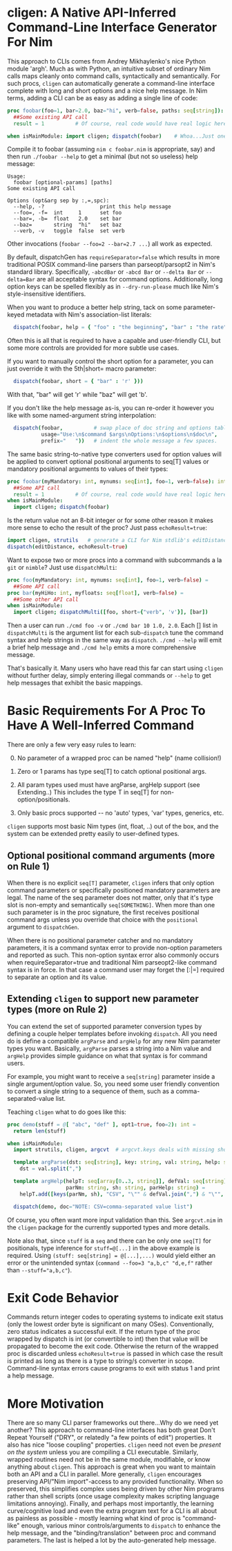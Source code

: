 cligen: A Native API-Inferred Command-Line Interface Generator For Nim
======================================================================
This approach to CLIs comes from Andrey Mikhaylenko's nice Python module 'argh'.
Much as with Python, an intuitive subset of ordinary Nim calls maps cleanly onto
command calls, syntactically and semantically.  For such procs, `cligen` can
automatically generate a command-line interface complete with long and short
options and a nice help message.  In Nim terms, adding a CLI can be as easy as
adding a single line of code:
```nim
proc foobar(foo=1, bar=2.0, baz="hi", verb=false, paths: seq[string]): int =
  ##Some existing API call
  result = 1          # Of course, real code would have real logic here

when isMainModule: import cligen; dispatch(foobar)    # Whoa...Just one line??
```
Compile it to foobar (assuming ``nim c foobar.nim`` is appropriate, say) and then
run ``./foobar --help`` to get a minimal (but not so useless) help message:
```
Usage:
  foobar [optional-params] [paths]
Some existing API call

Options (opt&arg sep by :,=,spc):
  --help, -?                  print this help message
  --foo=, -f=  int     1      set foo
  --bar=, -b=  float   2.0    set bar
  --baz=       string  "hi"   set baz
  --verb, -v   toggle  false  set verb
```
Other invocations (``foobar --foo=2 --bar=2.7 ...``) all work as expected.

By default, dispatchGen has ``requireSeparator=false`` which results in more
traditional POSIX command-line parsers than parseopt/parsopt2 in Nim's standard
library.  Specifically, ``-abcdBar`` or ``-abcd Bar`` or ``--delta Bar`` or
``--delta=Bar`` are all acceptable syntax for command options.  Additionally,
long option keys can be spelled flexibly as in ``--dry-run-please`` much like
Nim's style-insensitive identifiers.

When you want to produce a better help string, tack on some parameter-keyed
metadata with Nim's association-list literals:
```nim
  dispatch(foobar, help = { "foo" : "the beginning", "bar" : "the rate" })
```
Often this is all that is required to have a capable and user-friendly CLI,
but some more controls are provided for more subtle use cases.

If you want to manually control the short option for a parameter, you can
just override it with the 5th|short= macro parameter:
```nim
  dispatch(foobar, short = { "bar" : 'r' }))
```
With that, "bar" will get 'r' while "baz" will get 'b'.

If you don't like the help message as-is, you can re-order it however you like
with some named-argument string interpolation:
```nim
  dispatch(foobar,          # swap place of doc string and options table
           usage="Use:\n$command $args\nOptions:\n$options\n$doc\n",
           prefix="   "))   # indent the whole message a few spaces.
```

The same basic string-to-native type converters used for option values will be
applied to convert optional positional arguments to seq[T] values or mandatory
positional arguments to values of their types:
```nim
proc foobar(myMandatory: int, mynums: seq[int], foo=1, verb=false): int =
  ##Some API call
  result = 1          # Of course, real code would have real logic here
when isMainModule:
  import cligen; dispatch(foobar)
```

Is the return value not an 8-bit integer or for some other reason it makes more
sense to echo the result of the proc?  Just pass ``echoResult=true``:
```nim
import cligen, strutils   # generate a CLI for Nim stdlib's editDistance
dispatch(editDistance, echoResult=true)
```

Want to expose two or more procs into a command with subcommands a la `git`
or `nimble`?  Just use `dispatchMulti`:
```nim
proc foo(myMandatory: int, mynums: seq[int], foo=1, verb=false) =
  ##Some API call
proc bar(myHiHo: int, myfloats: seq[float], verb=false) =
  ##Some other API call
when isMainModule:
  import cligen; dispatchMulti([foo, short={"verb", 'v'}], [bar])
```
Then a user can run ``./cmd foo -v`` or ``./cmd bar 10 1.0, 2.0``.  Each [] list
in `dispatchMulti` is the argument list for each sub-`dispatch` tune the command
syntax and help strings in the same way as ``dispatch``.  ``./cmd --help`` will
emit a brief help message and ``./cmd help`` emits a more comprehensive message.

That's basically it.  Many users who have read this far can start using `cligen`
without further delay, simply entering illegal commands or `--help` to get help
messages that exhibit the basic mappings.

Basic Requirements For A Proc To Have A Well-Inferred Command
=============================================================
There are only a few very easy rules to learn:

 0. No parameter of a wrapped proc can be named "help" (name collision!)
   
 1. Zero or 1 params has type seq[T] to catch optional positional args.
   
 2. All param types used must have argParse, argHelp support (see Extending..)
    This includes the type T in seq[T] for non-option/positionals.

 3. Only basic procs supported -- no 'auto' types, 'var' types, generics, etc.

`cligen` supports most basic Nim types (int, float, ..) out of the box, and the
system can be extended pretty easily to user-defined types.

Optional positional command arguments (more on Rule 1)
------------------------------------------------------
When there is no explicit `seq[T]` parameter, `cligen` infers that only option
command parameters or specifically positioned mandatory parameters are legal.
The name of the seq parameter does not matter, only that it's type slot is
non-empty and semantically `seq[SOMETHING]`.  When more than one such parameter
is in the proc signature, the first receives positional command args unless
you override that choice with the ``positional`` argument to ``dispatchGen``.

When there is no positional parameter catcher and no mandatory parameters, it
is a command syntax error to provide non-option parameters and reported as such.
This non-option syntax error also commonly occurs when requireSeparator=true
and traditional Nim parseopt2-like command syntax is in force.  In that case a
command user may forget the [:|=] required to separate an option and its value.

Extending `cligen` to support new parameter types (more on Rule 2)
------------------------------------------------------------------
You can extend the set of supported parameter conversion types by defining a
couple helper templates before invoking `dispatch`.  All you need do is define a
compatible `argParse` and `argHelp` for any new Nim parameter types you want.
Basically, `argParse` parses a string into a Nim value and `argHelp` provides
simple guidance on what that syntax is for command users.

For example, you might want to receive a `seq[string]` parameter inside a single
argument/option value.  So, you need some user friendly convention to convert
a single string to a sequence of them, such as a comma-separated-value list.

Teaching `cligen` what to do goes like this:
```nim
proc demo(stuff = @[ "abc", "def" ], opt1=true, foo=2): int =
  return len(stuff)

when isMainModule:
  import strutils, cligen, argcvt  # argcvt.keys deals with missing short opts

  template argParse(dst: seq[string], key: string, val: string, help: string) =
    dst = val.split(",")

  template argHelp(helpT: seq[array[0..3, string]], defVal: seq[string],
                   parNm: string, sh: string, parHelp: string) =
    helpT.add([keys(parNm, sh), "CSV", "\"" & defVal.join(",") & "\"", parHelp])

  dispatch(demo, doc="NOTE: CSV=comma-separated value list")
```
Of course, you often want more input validation than this.  See `argcvt.nim` in
the `cligen` package for the currently supported types and more details.

Note also that, since `stuff` is a `seq` and there can be only one `seq[T]` for
positionals, type inference for `stuff=@[...]` in the above example is required.
Using `(stuff: seq[string] = @[...],...)` would yield either an error or the
unintended syntax (`command --foo=3 "a,b,c" "d,e,f"` rather than `--stuff="a,b,c"`).

Exit Code Behavior
==================
Commands return integer codes to operating systems to indicate exit status
(only the lowest order byte is significant on many OSes).  Conventionally, zero
status indicates a successful exit.  If the return type of the proc wrapped by
dispatch is int (or convertible to int) then that value will be propagated to
become the exit code.  Otherwise the return of the wrapped proc is discarded
unless ``echoResult=true`` is passed in which case the result is printed as
long as there is a type to string/``$`` converter in scope.  Command-line
syntax errors cause programs to exit with status 1 and print a help message.

More Motivation
===============
There are so many CLI parser frameworks out there...Why do we need yet another?
This approach to command-line interfaces has both great Don't Repeat Yourself
("DRY", or relatedly "a few points of edit") properties.  It also has nice
"loose coupling" properties.  `cligen` need not even be *present on the system*
unless you are compiling a CLI executable.  Similarly, wrapped routines need
not be in the same module, modifiable, or know anything about `cligen`.  This
approach is great when you want to maintain both an API and a CLI in parallel.
More generally, `cligen` encourages preserving API/"Nim import"-access to any
provided functionality.  When so preserved, this simplifies complex uses being
driven by other Nim programs rather than shell scripts (once usage complexity
makes scripting language limitations annoying).  Finally, and perhaps most
importantly, the learning curve/cognitive load and even the extra program text
for a CLI is all about as painless as possible - mostly learning what kind of
proc is "command-like" enough, various minor controls/arguments to `dispatch` to
enhance the help message, and the "binding/translation" between proc and command
parameters.  The last is helped a lot by the auto-generated help message.
